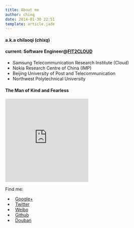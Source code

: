 ```yaml
---
title: About me
author: chixq
date: 2014-01-30 22:51
template: article.jade
---
```

#### **a.k.a chilaoqi** (_chixq_)
#### current: Software Engineer@[FIT2CLOUD][f2c]

* Samsung Telecommunication Research Institute (Cloud)
* Nokia Research Centre of China (IMP)
* Beijing University of Post and Telecommunication
* Northwest Polytechnical University


#### **The Man of Kind and Fearless**

<div class="insta">
<iframe src="http://snapwidget.com/sl/?u=Y2hpeHF8aW58MjcwfDN8M3xmZmZmZmZ8bm98MjB8ZmFkZU91dHxvblN0YXJ0fHllc3xubw==&ve=040914" title="Instagram Widget" class="snapwidget-widget" allowTransparency="true" frameborder="0" scrolling="no" style="border:none; overflow:hidden; width:265px; height:265px"></iframe>
</div>

Find me:
* &nbsp;&nbsp;[Google+][google]
* &nbsp;&nbsp;[Twitter][twitter]
* &nbsp;&nbsp;[Weibo][weibo]
* &nbsp;&nbsp;[Github][github]
* &nbsp;&nbsp;[Douban][douban]

[google]:https://plus.google.com/u/0/102207509899025112495
[twitter]:https://twitter.com/chilaoqi
[weibo]:http://weibo.com/chixiaoqiang
[github]:https://gihub.com/chixq
[douban]:http://www.douban.com/people/3570042
[f2c]:http://fit2cloud.com
